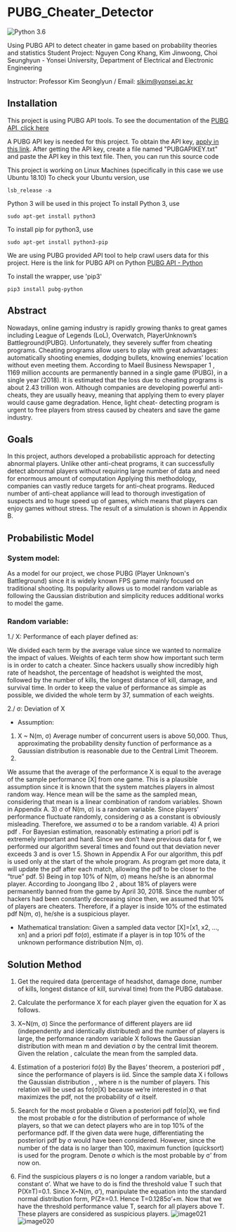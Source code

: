 # PUBG_Cheater_Detector

![Python 3.6](https://img.shields.io/badge/python-3.6-blue.svg)

Using PUBG API to detect cheater in game based on probability theories and statistics
Student Project: Nguyen Cong Khang, Kim Jinwoong, Choi Seunghyun - Yonsei University, Department of Electrical and Electronic Engineering

Instructor: Professor Kim Seonglyun / Email: slkim@yonsei.ac.kr

## Installation
This project is using PUBG API tools. To see the documentation of the [PUBG API, click here](https://documentation.pubg.com/en/introduction.html)

A PUBG API key is needed for this project. To obtain the API key, [apply in this link](https://developer.pubg.com/). 
After getting the API key, create a file named "PUBGAPIKEY.txt" and paste the API key in this text file. Then, you can run this source code

This project is working on Linux Machines (specifically in this case we use Ubuntu 18.10)
To check your Ubuntu version, use
```
lsb_release -a
```
Python 3 will be used in this project
To install Python 3, use
```
sudo apt-get install python3
```
To install pip for python3, use
```
sudo apt-get install python3-pip
```
We are using PUBG provided API tool to help crawl users data for this project. Here is the link for PUBG API on Python
[PUBG API - Python](https://github.com/ramonsaraiva/pubg-python)


To install the wrapper, use 'pip3'

```
pip3 install pubg-python
```
## Abstract
Nowadays, online gaming industry is rapidly growing thanks to great games including League
of Legends (LoL), Overwatch, PlayerUnknown’s Battleground(PUBG). Unfortunately, they
severely suffer from cheating programs. Cheating programs allow users to play with great
advantages: automatically shooting enemies, dodging bullets, knowing enemies’ location
without even meeting them.
According to Maeil Business Newspaper 1 , 1169 million accounts are permanently banned in a
single game (PUBG), in a single year (2018). It is estimated that the loss due to cheating
programs is about 2.43 trillion won.
Although companies are developing powerful anti-cheats, they are usually heavy, meaning
that applying them to every player would cause game degradation. Hence, light cheat-
detecting program is urgent to free players from stress caused by cheaters and save the
game industry.

## Goals
In this project, authors developed a probabilistic approach for detecting abnormal players.
Unlike other anti-cheat programs, it can successfully detect abnormal players without
requiring large number of data and need for enormous amount of computation
Applying this methodology, companies can vastly reduce targets for anti-cheat programs.
Reduced number of anti-cheat appliance will lead to thorough investigation of suspects and
to huge speed up of games, which means that players can enjoy games without stress.
The result of a simulation is shown in Appendix B.

## Probabilistic Model
### System model:
As a model for our project, we chose PUBG (Player Unknown's Battleground) since it is widely known FPS game mainly
focused on traditional shooting. Its popularity allows us to model random variable as
following the Gaussian distribution and simplicity reduces additional works to model the
game.
### Random variable:
1./ X: Performance of each player defined as:

We divided each term by the average value since we wanted to normalize the
impact of values. Weights of each term show how important such term is in order to
catch a cheater. Since hackers usually show incredibly high rate of headshot, the
percentage of headshot is weighted the most, followed by the number of kills, the
longest distance of kill, damage, and survival time. In order to keep the value of
performance as simple as possible, we divided the whole term by 37, summation of
each weights.

2./ σ: Deviation of X

- Assumption:
1) X ~ N(m, σ)
Average number of concurrent users is above 50,000. Thus, approximating the
probability density function of performance as a Gaussian distribution is reasonable
due to the Central Limit Theorem.
2)
We assume that the average of the performance X is equal to the average of the
sample performance [X] from one game. This is a plausible assumption since it is
known that the system matches players in almost random way. Hence mean will be
the same as the sampled mean, considering that mean is a linear combination of
random variables. Shown in Appendix A.
3) σ of N(m, σ) is a random variable.
Since players’ performance fluctuate randomly, considering σ as a constant is
obviously misleading. Therefore, we assumed σ to be a random variable.
4) A priori pdf .
For Bayesian estimation, reasonably estimating a priori pdf is extremely important
and hard. Since we don’t have previous data for f, we performed our algorithm
several times and found out that deviation never exceeds 3 and is over 1.5. Shown in
Appendix A
For our algorithm, this pdf is used only at the start of the whole program. As program
get more data, it will update the pdf after each match, allowing the pdf to be closer to
the “true” pdf.
5) Being in top 10% of N(m, σ) means he/she is an abnormal player.
According to Joongang Ilbo 2 , about 18% of players were permanently banned from
the game by April 30, 2018. Since the number of hackers had been constantly
decreasing since then, we assumed that 10% of players are cheaters. Therefore, if a
player is inside 10% of the estimated pdf N(m, σ), he/she is a suspicious player.
- Mathematical translation:
Given a sampled data vector [X]=[x1, x2, …, xn] and a priori pdf fσ(σ), estimate if a
player is in top 10% of the unknown performance distribution N(m, σ).

## Solution Method
1) Get the required data (percentage of headshot, damage done, number of kills, longest
distance of kill, survival time) from the PUBG database.

2) Calculate the performance X for each player given the equation for X as follows.

3) X~N(m, σ)
Since the performance of different players are iid (independently and identically
distributed) and the number of players is large, the performance random variable X
follows the Gaussian distribution with mean m and deviation σ by the central limit
theorem. Given the relation , calculate the mean from the sampled data.

4) Estimation of a posteriori fσ(σ)
By the Bayes’ theorem, a posteriori pdf , since the performance of players is iid.
Since the sample data X i follows the Gaussian distribution , , where n is the number of
players. This relation will be used as fσ(σ|X) because we’re interested in σ that
maximizes the pdf, not the probability of σ itself.

5) Search for the most probable σ
Given a posteriori pdf fσ(σ|X), we find the most probable σ for the distribution of
performance of whole players, so that we can detect players who are in top 10% of the
performance pdf.
If the given data were huge, differentiating the posteriori pdf by σ would have been
considered. However, since the number of the data is no larger than 100, maximum
function (quicksort) is used for the program. Denote σ which is the most probable by σ’
from now on.

6) Find the suspicious players
σ is no longer a random variable, but a constant σ’.
What we have to do is find the threshold value T such that P(X≥T)=0.1.
Since X~N(m, σ’), manipulate the equation into the standard normal distribution form,
P(Z≥=0.1. Hence T=0.1285σ’+m.
Now that we have the threshold performance value T, search for all players above T.
These players are considered as suspicious players.
![image021](https://user-images.githubusercontent.com/15692058/58432892-a8db6380-80ef-11e9-8725-812cde185735.png)
![image020](https://user-images.githubusercontent.com/15692058/58432918-c1e41480-80ef-11e9-9041-5beeffafaaac.png)

